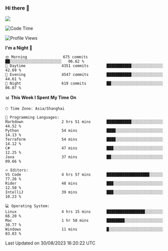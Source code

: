 ### Hi there 👋

<!--
**JJAYCHEN1e/jjaychen1e** is a ✨ _special_ ✨ repository because its `README.md` (this file) appears on your GitHub profile.

Here are some ideas to get you started:

- 🔭 I’m currently working on ...
- 🌱 I’m currently learning ...
- 👯 I’m looking to collaborate on ...
- 🤔 I’m looking for help with ...
- 💬 Ask me about ...
- 📫 How to reach me: ...
- 😄 Pronouns: ...
- ⚡ Fun fact: ...
-->

[![](https://github-readme-stats.vercel.app/api?username=jjaychen1e&show_icons=true)](https://github.com/jjaychen1e/github-readme-stats?count_private=true)

<!--START_SECTION:waka-->
![Code Time](http://img.shields.io/badge/Code%20Time-854%20hrs%2012%20mins-blue)

![Profile Views](http://img.shields.io/badge/Profile%20Views-0-blue)

**I'm a Night 🦉** 

```text
🌞 Morning                675 commits         ██░░░░░░░░░░░░░░░░░░░░░░░   06.62 % 
🌆 Daytime                4351 commits        ███████████░░░░░░░░░░░░░░   42.69 % 
🌃 Evening                4547 commits        ███████████░░░░░░░░░░░░░░   44.61 % 
🌙 Night                  619 commits         ██░░░░░░░░░░░░░░░░░░░░░░░   06.07 % 
```


📊 **This Week I Spent My Time On** 

```text
🕑︎ Time Zone: Asia/Shanghai

💬 Programming Languages: 
Markdown                 2 hrs 51 mins       ███████████░░░░░░░░░░░░░░   44.52 % 
Python                   54 mins             ████░░░░░░░░░░░░░░░░░░░░░   14.13 % 
Terraform                54 mins             ████░░░░░░░░░░░░░░░░░░░░░   14.12 % 
C#                       47 mins             ███░░░░░░░░░░░░░░░░░░░░░░   12.25 % 
Java                     37 mins             ██░░░░░░░░░░░░░░░░░░░░░░░   09.66 % 

🔥 Editors: 
VS Code                  4 hrs 57 mins       ███████████████████░░░░░░   77.26 % 
Rider                    48 mins             ███░░░░░░░░░░░░░░░░░░░░░░   12.50 % 
IntelliJ                 39 mins             ███░░░░░░░░░░░░░░░░░░░░░░   10.23 % 

💻 Operating System: 
Linux                    4 hrs 15 mins       █████████████████░░░░░░░░   66.20 % 
Mac                      1 hr 58 mins        ████████░░░░░░░░░░░░░░░░░   30.77 % 
Windows                  11 mins             █░░░░░░░░░░░░░░░░░░░░░░░░   03.03 % 
```


 Last Updated on 30/08/2023 16:20:22 UTC
<!--END_SECTION:waka-->
